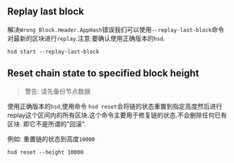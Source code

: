 
## Replay last block


解决`Wrong Block.Header.AppHash`错误我们可以使用`--replay-last-block`命令对最新的区块进行`replay`.注意:要确认使用正确版本的`hsd`.

```
hsd start --replay-last-block
```

## Reset chain state to specified block height 

> 警告: 请先备份节点数据


使用正确版本的`hsd`,使用命令 `hsd reset`会将链的状态重置到指定高度然后进行replay这个区间内的所有区块.这个命令主要用于修复链的状态.不会删除任何已有区块. 即它不是所谓的"回滚".

例如: 重置链的状态到高度`10000`

```shell
hsd reset --height 10000
```
